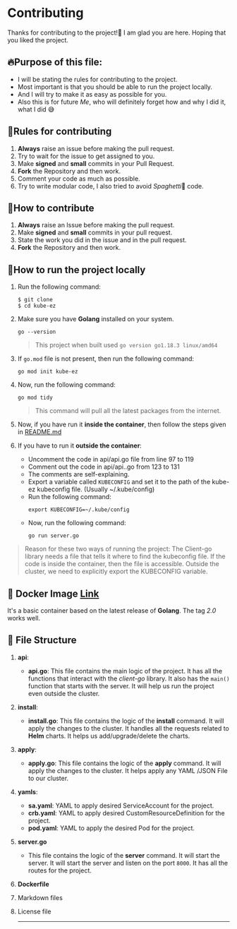 # **Contributing**

Thanks for contributing to the project!🥰
I am glad you are here. Hoping that you liked the project.

##  🔥**Purpose of this file:**
 - I will be stating the rules for contributing to the project. 
 - Most important is that you should be able to run the project locally. 
 - And I will try to make it as easy as possible for you. 
 - Also this is for future *Me*, who will definitely forget how and why I did it, what I did 😅

## 🚨**Rules for contributing**
1. **Always** raise an issue before making the pull request.
2. Try to wait for the issue to get assigned to you.
3. Make **signed** and **small** commits in your Pull Request.
4. **Fork** the Repository and then work.
5. Comment your code as much as possible.
6. Try to write modular code, I also tried to avoid *Spaghetti*🍝 code.

## 💁**How to contribute**
1. **Always** raise an Issue before making the pull request.
2. Make **signed** and **small** commits in your pull request.
3. State the work you did in the issue and in the pull request.
4. **Fork** the Repository and then work.

## 💬**How to run the project locally**
1. Run the following command:
    ```
    $ git clone
    $ cd kube-ez
    ```
2. Make sure you have **Golang** installed on your system.
   
   ``` 
   go --version 
   ```
    > This project when built used ```go version go1.18.3 linux/amd64```
3. If ```go.mod``` file is not present, then run the following command:
   ```
   go mod init kube-ez
   ```
4. Now, run the following command:
   ```
   go mod tidy
   ```
   > This command will pull all the latest packages from the internet.

5. Now, if you have run it **inside the container**, then follow the steps given in [README.md](https://github.com/kitarp29/kube-ez/blob/main/README.md)
6. If you have to run it **outside the container**:
    - Uncomment the code in api/api.go file from line 97 to 119
    - Comment out the code in api/api..go from 123 to 131
    - The comments are self-explaining.
    - Export a variable called ```KUBECONFIG``` and set it to the path of the kube-ez kubeconfig file. (Usually ~/.kube/config)
    - Run the following command:
        ```
        export KUBECONFIG=~/.kube/config
        ```
    - Now, run the following command:
        ```
        go run server.go
        ```
> Reason for these two ways of running the project:
> The Client-go library needs a file that tells it where to find the kubeconfig file. If the code is inside the container, then the file is accessible. Outside the cluster, we need to explicitly export the KUBECONFIG variable.
   

## 🐋 **Docker Image** [Link](https://hub.docker.com/repository/docker/kitarp29/k8s-api)
It's a basic container based on the latest release of **Golang**. The tag *2.0* works well.

## 📂 **File Structure**
1. **api**:
    - **api.go**:
         This file contains the main logic of the project. It has all the functions that interact with the *client-go* library. It also has the ```main()``` function that starts with the server. It will help us run the project even outside the cluster.
2. **install**:
    - **install.go**:
        This file contains the logic of the **install** command. It will apply the changes to the cluster. It handles all the requests related to **Helm** charts. It helps us add/upgrade/delete the charts.
3. **apply**:
    - **apply.go**: 
        This file contains the logic of the **apply** command. It will apply the changes to the cluster. It helps apply any YAML /JSON File to our cluster.
4. **yamls**:
    - **sa.yaml**: YAML to apply desired ServiceAccount for the project.
    - **crb.yaml**: YAML to apply desired CustomResourceDefinition for the project.
    - **pod.yaml**: YAML to apply the desired Pod for the project.
5. **server.go**
    - This file contains the logic of the **server** command. It will start the server. It will start the server and listen on the port ```8000```. It has all the routes for the project.
6. **Dockerfile**
7. Markdown files
8. License file  
   
   <hr>